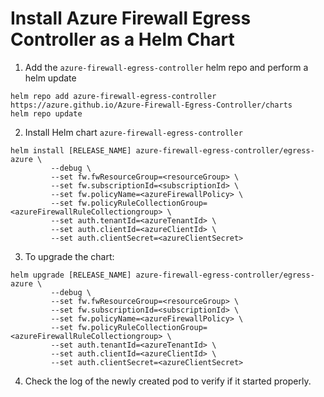 # Install Azure Firewall Egress Controller as a Helm Chart

1. Add the `azure-firewall-egress-controller` helm repo and perform a helm update

```console
helm repo add azure-firewall-egress-controller https://azure.github.io/Azure-Firewall-Egress-Controller/charts
helm repo update
```

2. Install Helm chart `azure-firewall-egress-controller`

```console
helm install [RELEASE_NAME] azure-firewall-egress-controller/egress-azure \
         --debug \
         --set fw.fwResourceGroup=<resourceGroup> \
         --set fw.subscriptionId=<subscriptionId> \
         --set fw.policyName=<azureFirewallPolicy> \
         --set fw.policyRuleCollectionGroup=<azureFirewallRuleCollectiongroup> \
         --set auth.tenantId=<azureTenantId> \
         --set auth.clientId=<azureClientId> \
         --set auth.clientSecret=<azureClientSecret>
```

3. To upgrade the chart:

```console
helm upgrade [RELEASE_NAME] azure-firewall-egress-controller/egress-azure \
         --debug \
         --set fw.fwResourceGroup=<resourceGroup> \
         --set fw.subscriptionId=<subscriptionId> \
         --set fw.policyName=<azureFirewallPolicy> \
         --set fw.policyRuleCollectionGroup=<azureFirewallRuleCollectiongroup> \
         --set auth.tenantId=<azureTenantId> \
         --set auth.clientId=<azureClientId> \
         --set auth.clientSecret=<azureClientSecret>
```

4. Check the log of the newly created pod to verify if it started properly.

